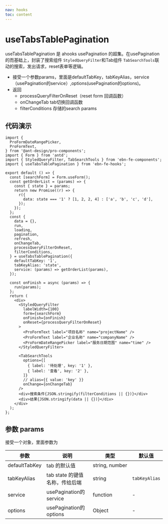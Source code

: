 ```yaml
---
nav: hooks
toc: content
---
```


# useTabsTablePagination

useTabsTablePagination 是 ahooks usePagination 的超集。在usePagination的而基础上，封装了搜索组件 `StyledQueryFilter`和Tab组件 `TabSearchTools`联动的搜索，发出请求，reset表单等逻辑。

- 接受一个参数params，里面是defaultTabKey，tabKeyAlias，service（usePagination的service）,options(usePagination的options)。
- 返回
  - processQueryFilterOnReset（reset form 回调函数）
  - onChangeTab tab切换回调函数
  - filterConditions 存储的search params

## 代码演示

```tsx
import {
  ProFormDateRangePicker,
  ProFormText,
} from '@ant-design/pro-components';
import { Form } from 'antd';
import { StyledQueryFilter, TabSearchTools } from 'ebn-fe-components';
import { useTabsTablePagination } from 'ebn-fe-hooks';

export default () => {
  const [searchForm] = Form.useForm();
  const getOrderList = (params) => {
    const { state } = params;
    return new Promise((r) => {
      r({
        data: state === '1' ? [1, 2, 2, 4] : ['a', 'b', 'c', 'd'],
      });
    });
  };
  const {
    data = {},
    run,
    loading,
    pagination,
    refresh,
    onChangeTab,
    processQueryFilterOnReset,
    filterConditions,
  } = useTabsTablePagination({
    defaultTabKey: '1',
    tabKeyAlias: 'state',
    service: (params) => getOrderList(params),
  });

  const onFinish = async (params) => {
    run(params);
  };
  return (
    <div>
      <StyledQueryFilter
        labelWidth={100}
        form={searchForm}
        onFinish={onFinish}
        onReset={processQueryFilterOnReset}
      >
        <ProFormText label="项目名称" name="projectName" />
        <ProFormText label="企业名称" name="companyName" />
        <ProFormDateRangePicker label="服务日期范围" name="time" />
      </StyledQueryFilter>

      <TabSearchTools
        options={[
          { label: '待处理', key: '1' },
          { label: '查看', key: '2' },
        ]}
        // alias={{ value: 'key' }}
        onChange={onChangeTab}
      />
      <div>搜索条件{JSON.stringify(filterConditions || {})}</div>
      <div>结果{JSON.stringify(data || {})}</div>
    </div>
  );
};
```

## 参数 params

接受一个对象，里面参数为

| 参数          | 说明                           | 类型           | 默认值        |
| ------------- | ------------------------------ | -------------- | ------------- |
| defaultTabKey | tab 的默认值                   | string, number |               |
| tabKeyAlias   | tab state 的键值名称，传给后端 | string         | `tabKeyAlias` |
| service       | usePagination的service         | function       | -             |
| options       | usePagination的options         | Object         | -             |
